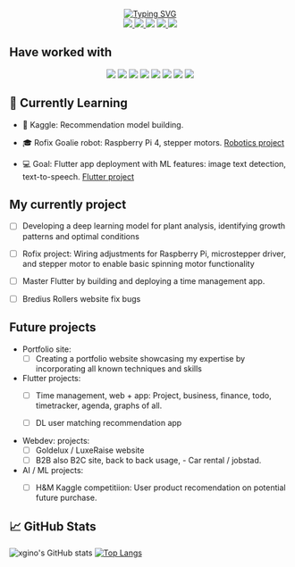
<p align="center">


<a href="https://github.com/xgino">
    <img src="https://readme-typing-svg.demolab.com?font=Georgia&size=18&duration=2000&pause=100&multiline=true&width=450&height=80&lines=Ging+Ge+Li;Data+Science+%26+Ai+%7C+BASc+Student+%7C+Software+Engineer;AI+%7C+Robotics+%7C+Deep+Learning" alt="Typing SVG" />
</a>

</br>

<a href="https://github.com/xgino">
<img src="https://komarev.com/ghpvc/?username=xgino&color=blueviolet">
</a>

<a href="https://www.xgino.com">
    <img src="https://img.shields.io/badge/Website-xgino.com-red?style=flat-square">
</a>

<img src="https://img.shields.io/badge/PDF-CV-red?style=flat-square&logo=adobe">

<a href="https://www.linkedin.com/in/gin-li-49369a147">
    <img src="https://img.shields.io/badge/-Linkedin-blue?style=flat-square&logo=linkedin">
</a>

<!-- <img src="https://img.shields.io/badge/-Email-red?style=flat-square&logo=gmail&logoColor=white"> -->

<a href="https://www.discordapp.com/users/428446446153367554">
    <img src="https://img.shields.io/badge/-Discord-blue?style=flat-square&logo=discord&logoColor=white">
</a>

</p>

## Have worked with

<p align="center">


<img src="https://img.shields.io/badge/pandas-%23150458.svg?style=flat-square&logo=pandas&logoColor=white">

<img src="https://img.shields.io/badge/numpy-%23013243.svg?style=flat-square&logo=numpy&logoColor=white">

<img src="https://img.shields.io/badge/TensorFlow-%23FF6F00.svg?style=flat-square&logo=TensorFlow&logoColor=white">

<img src="https://img.shields.io/badge/scikit--learn-%23F7931E.svg?style=flat-square&logo=scikit-learn&logoColor=white">

<img src="https://img.shields.io/badge/opencv-%23white.svg?style=flat-square&logo=opencv&logoColor=white">

<img src="https://img.shields.io/badge/Plotly-%233F4F75.svg?style=flat-square&logo=plotly&logoColor=white">

<img src="https://img.shields.io/badge/django-%23092E20.svg?style=flat-square&logo=django&logoColor=white">

<img src="https://img.shields.io/badge/Qt-%23217346.svg?style=flat-square&logo=Qt&logoColor=white">

</p>

## 🌱 Currently Learning
* 📖 Kaggle: Recommendation model building.
  
* 🎓 Rofix Goalie robot: Raspberry Pi 4, stepper motors. [Robotics project](https://github.com/xgino/Rofix)
  
* 💻 Goal: Flutter app deployment with ML features: image text detection, text-to-speech. [Flutter project](https://github.com/xgino/image_to_speech_flutter)

## My currently project
- [ ] Developing a deep learning model for plant analysis, identifying growth patterns and optimal conditions
- [ ] Rofix project: Wiring adjustments for Raspberry Pi, microstepper driver, and stepper motor to enable basic spinning motor functionality
- [ ] Master Flutter by building and deploying a time management app.
- [ ] Bredius Rollers website fix bugs



## Future projects
* Portfolio site:
    - [ ] Creating a portfolio website showcasing my expertise by incorporating all known techniques and skills

* Flutter projects:
    - [ ] Time management, web + app: Project, business, finance, todo, timetracker, agenda, graphs of all. 
    - [ ] DL user matching recommendation app


* Webdev: projects:
    - [ ] Goldelux / LuxeRaise website
    - [ ] B2B also B2C site, back to back usage, - Car rental / jobstad.

* AI / ML projects:
    - [ ] H&M Kaggle competitiion: User product recomendation on potential future purchase.




## 📈 GitHub Stats 
![xgino's GitHub stats](https://github-readme-stats.vercel.app/api?username=xgino&hide=contribs,prs) [![Top Langs](https://github-readme-stats.vercel.app/api/top-langs/?username=xgino&layout=donut)](https://github.com/xgino/github-readme-stats)

